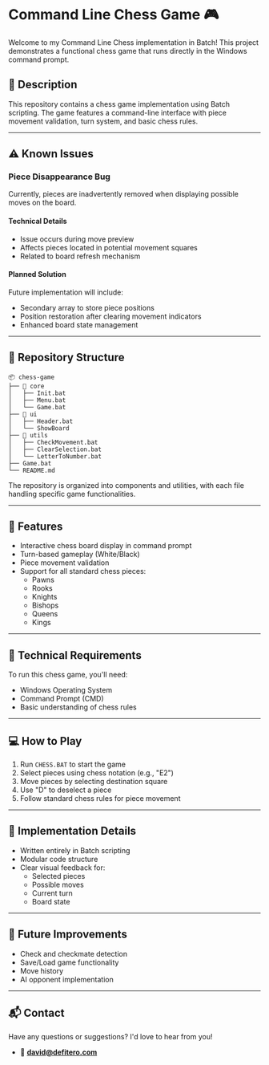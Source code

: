 # Command Line Chess Game 🎮

Welcome to my Command Line Chess implementation in Batch! This project demonstrates a functional chess game that runs directly in the Windows command prompt.

## 📝 Description

This repository contains a chess game implementation using Batch scripting. The game features a command-line interface with piece movement validation, turn system, and basic chess rules.

---

## ⚠️ Known Issues

### Piece Disappearance Bug
Currently, pieces are inadvertently removed when displaying possible moves on the board.

#### Technical Details
- Issue occurs during move preview
- Affects pieces located in potential movement squares
- Related to board refresh mechanism

#### Planned Solution
Future implementation will include:
- Secondary array to store piece positions
- Position restoration after clearing movement indicators
- Enhanced board state management

---

## 📂 Repository Structure

```plaintext
📦 chess-game
├── 📁 core
│   ├── Init.bat
│   ├── Menu.bat
│   └── Game.bat
├── 📁 ui
│   ├── Header.bat
│   └── ShowBoard
├── 📁 utils
│   ├── CheckMovement.bat
│   ├── ClearSelection.bat
│   └── LetterToNumber.bat
├── Game.bat
└── README.md
```

The repository is organized into components and utilities, with each file handling specific game functionalities.

---

## 🌟 Features

- Interactive chess board display in command prompt
- Turn-based gameplay (White/Black)
- Piece movement validation
- Support for all standard chess pieces:
    - Pawns
    - Rooks
    - Knights
    - Bishops
    - Queens
    - Kings

---

## 🔧 Technical Requirements

To run this chess game, you'll need:

- Windows Operating System
- Command Prompt (CMD)
- Basic understanding of chess rules

---

## 💻 How to Play

1. Run `CHESS.BAT` to start the game
2. Select pieces using chess notation (e.g., "E2")
3. Move pieces by selecting destination square
4. Use "D" to deselect a piece
5. Follow standard chess rules for piece movement

---

## 🎯 Implementation Details

- Written entirely in Batch scripting
- Modular code structure
- Clear visual feedback for:
    - Selected pieces
    - Possible moves
    - Current turn
    - Board state

---

## 🚧 Future Improvements

- Check and checkmate detection
- Save/Load game functionality
- Move history
- AI opponent implementation

---

## 📬 Contact

Have any questions or suggestions? I'd love to hear from you!  

- 📧 **david@defitero.com** 